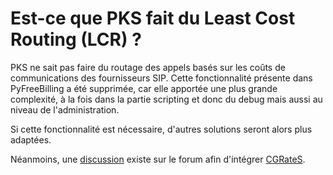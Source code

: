 # Est-ce que PKS fait du Least Cost Routing (LCR) ?

PKS ne sait pas faire du routage des appels basés sur les coûts de communications des fournisseurs SIP. Cette fonctionnalité présente dans PyFreeBilling a été supprimée, car elle apportée une plus grande complexité, à la fois dans la partie scripting et donc du debug mais aussi au niveau de l'administration.

Si cette fonctionnalité est nécessaire, d'autres solutions seront alors plus adaptées.

Néanmoins, une [discussion](https://github.com/mwolff44/pyfreebilling/discussions/186) existe sur le forum afin d'intégrer [CGRateS](http://www.cgrates.org/).
